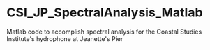# CSI_JP_SpectralAnalysis_Matlab
Matlab code to accomplish spectral analysis for the Coastal Studies Institute's hydrophone at Jeanette's Pier
